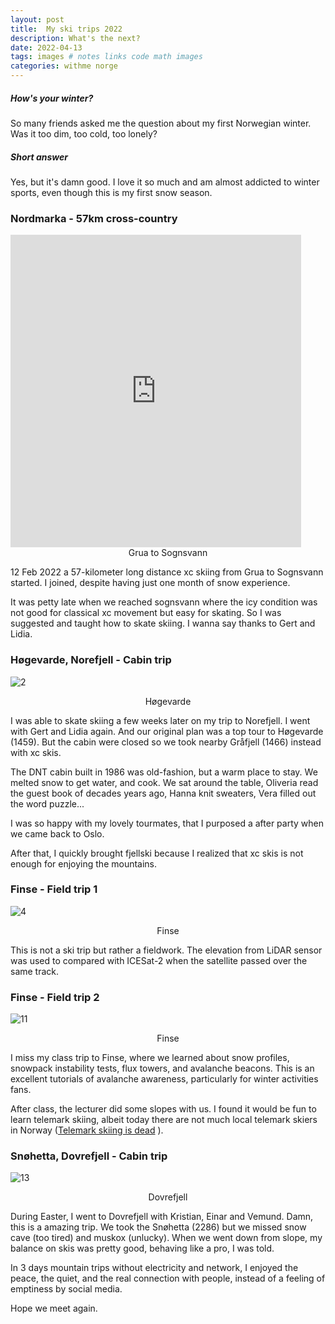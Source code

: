 ```yaml
---
layout: post
title:  My ski trips 2022
description: What's the next?
date: 2022-04-13
tags: images # notes links code math images
categories: withme norge
---
```


##### How's your winter?

So many friends asked me the question about my first Norwegian winter. Was it too dim, too cold, too lonely?

##### Short answer

Yes, but it's damn good. I love it so much and am almost addicted to winter sports, even though this is my first snow season.



### Nordmarka - 57km cross-country

<iframe src='https://connect.garmin.com/modern/activity/embed/8284575517' title='Lunner Cross Country Classic Skiing' width='465' height='500' frameborder='0'></iframe>

<center>Grua to Sognsvann </center>

12 Feb 2022 a 57-kilometer long distance xc skiing from Grua to Sognsvann started. I joined, despite having just one month of snow experience. 

It was petty late when we reached sognsvann where the icy condition was not good for classical xc movement but easy for skating. So I was suggested and taught how to skate skiing. I wanna say thanks to Gert and Lidia.

### Høgevarde, Norefjell - Cabin trip

![2](https://drscdn.500px.org/photo/1046875037/m%3D900/v2?sig=ae448281b42dea7c59595ac48e782b15d32c111f9958983ace2605de553d803b)

<center>Høgevarde </center>

I was able to skate skiing a few weeks later on my trip to Norefjell. I went with Gert and Lidia again. And our original plan was a top tour to Høgevarde (1459). But the cabin were closed so we took nearby Gråfjell (1466) instead with xc skis.

The DNT cabin built in 1986 was old-fashion, but a warm place to stay. We melted snow to get water, and cook. We sat around the table, Oliveria read the guest book of decades years ago, Hanna knit sweaters, Vera filled out the word puzzle...

I was so happy with my lovely tourmates, that I purposed a after party when we came back to Oslo.

After that, I quickly brought fjellski because I realized that xc skis is not enough for enjoying the mountains.

### Finse - Field trip 1

![4](https://drscdn.500px.org/photo/1046875107/m%3D900/v2?sig=919c366d3ee448b1151d25f548c24a9a9cbde956f80ab7652fea416cfa66dcac)

<center>Finse</center>

This is not a ski trip but rather a fieldwork. The elevation from LiDAR sensor was used to compared with ICESat-2 when the satellite passed over the same track.



### Finse - Field trip 2

![11](https://drscdn.500px.org/photo/1046875109/m%3D900/v2?sig=b3c63ca312b26a8b5e8ba1a8a46a1c55f9f09b2e02c4a1083610ce90082d401e)

<center>Finse</center>

I miss my class trip to Finse, where we learned about snow profiles, snowpack instability tests, flux towers, and avalanche beacons. This is an excellent tutorials of avalanche awareness, particularly for winter activities fans.

After class, the lecturer did some slopes with us. I found it would be fun to learn telemark skiing, albeit  today there are not much local telemark skiers in Norway ([Telemark skiing is dead](https://trewgear.com/blogs/happenings/why-i-stille-telly-the-art-of-telemark-skiing) ).



### Snøhetta, Dovrefjell  - Cabin trip

![13](https://drscdn.500px.org/photo/1046875160/m%3D900/v2?sig=1c994fa3ec23cf87a316b85aa69436503c4f606ccbd5c115f0f0a922a05f9798)

<center>Dovrefjell</center>

During Easter, I went to Dovrefjell with Kristian, Einar and Vemund. Damn, this is a amazing trip. We took the Snøhetta (2286) but we missed snow cave (too tired) and muskox (unlucky). When we went down from slope, my balance on skis was pretty good, behaving like a pro, I was told.

In 3 days mountain trips without electricity and network, I enjoyed the peace, the quiet, and the real connection with people, instead of a feeling of emptiness by social media. 

Hope we meet again.

